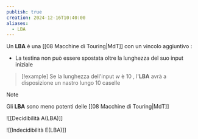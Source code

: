 ```yaml
---
publish: true
creation: 2024-12-16T10:40:00
aliases:
  - LBA
---
```

Un **LBA** è una [[08 Macchine di Touring|MdT]] con un vincolo aggiuntivo : 
+ La testina non può essere spostata oltre la lunghezza del suo input iniziale 

>[!example] 
>Se la lunghezza dell'input $w$ è $10$ , l'**LBA** avrà a disposizione un nastro lungo 10 caselle

>[!note] 
>Gli **LBA** sono meno potenti delle [[08 Macchine di Touring|MdT]]

![[Decidibilità A(LBA)]]

![[Indecidibilità E(LBA)]]